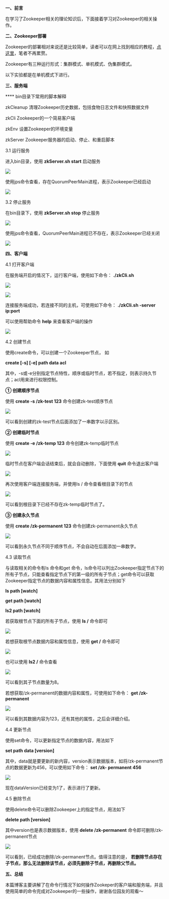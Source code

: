 **一、前言**

在学习了Zookeeper相关的理论知识后，下面接着学习对Zookeeper的相关操作。

**二、Zookeeper部署**

Zookeeper的部署相对来说还是比较简单，读者可以在网上找到相应的教程，[点这里](http://coolxing.iteye.com/blog/1871009)，笔者不再累赘。

Zookeeper有三种运行形式：集群模式、单机模式、伪集群模式。

以下实验都是在单机模式下进行。

**三、服务端**

**** bin目录下常用的脚本解释

zkCleanup 清理Zookeeper历史数据，包括食物日志文件和快照数据文件

zkCli Zookeeper的一个简易客户端

zkEnv 设置Zookeeper的环境变量

zkServer Zookeeper服务器的启动、停止、和重启脚本

3.1 运行服务

进入bin目录，使用 **zkServer.sh start** 启动服务

![](../md/img/leesf456/616953-20161102113533674-12957912.png)

使用jps命令查看，存在QuorumPeerMain进程，表示Zookeeper已经启动

![](../md/img/leesf456/616953-20161102113616971-675650718.png)

3.2 停止服务

在bin目录下，使用 **zkServer.sh stop** 停止服务

![](../md/img/leesf456/616953-20161102113822252-835006402.png)

使用jps命令查看，QuorumPeerMain进程已不存在，表示Zookeeper已经关闭

![](../md/img/leesf456/616953-20161102113911861-416089261.png)

**四、客户端**

4.1 打开客户端

在服务端开启的情况下，运行客户端，使用如下命令： **./zkCli.sh**

![](../md/img/leesf456/616953-20161102154207080-1243173093.png)

![](../md/img/leesf456/616953-20161102153944565-787818501.png)

连接服务端成功，若连接不同的主机，可使用如下命令： **./zkCli.sh -server ip:port**

可以使用帮助命令 **help** 来查看客户端的操作

![](../md/img/leesf456/616953-20161102155605268-358299230.png)

4.2 创建节点

使用create命令，可以创建一个Zookeeper节点， 如

**create [-s] [-e] path data acl**

其中，-s或-e分别指定节点特性，顺序或临时节点，若不指定，则表示持久节点；acl用来进行权限控制。

**① 创建顺序节点**

使用 **create -s /zk-test 123** 命令创建zk-test顺序节点

![](../md/img/leesf456/616953-20161102155803799-1536524204.png)

可以看到创建的zk-test节点后面添加了一串数字以示区别。

**② 创建临时节点**

使用 **create -e /zk-temp 123** 命令创建zk-temp临时节点

![](../md/img/leesf456/616953-20161102160232549-1082367462.png)

临时节点在客户端会话结束后，就会自动删除，下面使用 **quit** 命令退出客户端

![](../md/img/leesf456/616953-20161102160426440-778846503.png)

再次使用客户端连接服务端，并使用ls / 命令查看根目录下的节点

![](../md/img/leesf456/616953-20161102160634783-336378757.png)

可以看到根目录下已经不存在zk-temp临时节点了。

**③ 创建永久节点**

使用 **create /zk-permanent 123** 命令创建zk-permanent永久节点

![](../md/img/leesf456/616953-20161102161119393-1467499512.png)

可以看到永久节点不同于顺序节点，不会自动在后面添加一串数字。

4.3 读取节点

与读取相关的命令有ls 命令和get
命令，ls命令可以列出Zookeeper指定节点下的所有子节点，只能查看指定节点下的第一级的所有子节点；get命令可以获取Zookeeper指定节点的数据内容和属性信息。其用法分别如下

**ls path [watch]**

**get path [watch]**

**ls2 path [watch]**

若获取根节点下面的所有子节点，使用 **ls /** 命令即可

![](../md/img/leesf456/616953-20161102161710690-1591213773.png)

若想获取根节点数据内容和属性信息，使用 **get /** 命令即可

![](../md/img/leesf456/616953-20161102162003940-1583548451.png)

也可以使用 **ls2 /** 命令查看

![](../md/img/leesf456/616953-20161102170200111-342568243.png)

可以看到其子节点数量为8。

若想获取/zk-permanent的数据内容和属性，可使用如下命令： **get /zk-permanent**

![](../md/img/leesf456/616953-20161102163010658-944355759.png)

可以看到其数据内容为123，还有其他的属性，之后会详细介绍。

4.4 更新节点

使用set命令，可以更新指定节点的数据内容，用法如下

**set path data [version]**

其中，data就是要更新的新内容，version表示数据版本，如将/zk-permanent节点的数据更新为456，可以使用如下命令： **set /zk-
permanent 456**

![](../md/img/leesf456/616953-20161102164406080-1199775708.png)

现在dataVersion已经变为1了，表示进行了更新。

4.5 删除节点

使用delete命令可以删除Zookeeper上的指定节点，用法如下

**delete path [version]**

其中version也是表示数据版本，使用 **delete /zk-permanent** 命令即可删除/zk-permanent节点

![](../md/img/leesf456/616953-20161102164951768-162720225.png)

可以看到，已经成功删除/zk-permanent节点。值得注意的是， **若删除节点存在子节点，那么无法删除该节点，必须先删除子节点，再删除父节点。**

**五、总结**

本篇博客主要讲解了在命令行情况下如何操作Zookeper的客户端和服务端，并且使用简单的命令完成对Zookeeper的一些操作，谢谢各位园友的观看～

